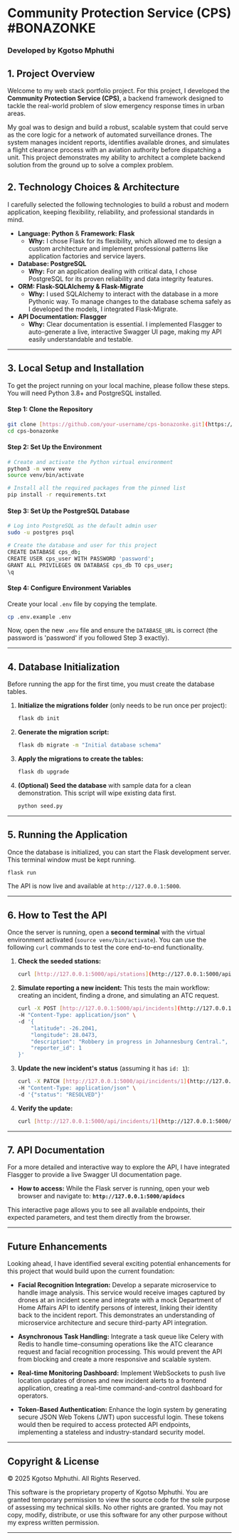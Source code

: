 # Community Protection Service (CPS) #BONAZONKE

### Developed by Kgotso Mphuthi

## 1. Project Overview

Welcome to my web stack portfolio project. For this project, I developed the **Community Protection Service (CPS)**, a backend framework designed to tackle the real-world problem of slow emergency response times in urban areas.

My goal was to design and build a robust, scalable system that could serve as the core logic for a network of automated surveillance drones. The system manages incident reports, identifies available drones, and simulates a flight clearance process with an aviation authority before dispatching a unit. This project demonstrates my ability to architect a complete backend solution from the ground up to solve a complex problem.

## 2. Technology Choices & Architecture

I carefully selected the following technologies to build a robust and modern application, keeping flexibility, reliability, and professional standards in mind.

* **Language: Python** & **Framework: Flask**
    * **Why:** I chose Flask for its flexibility, which allowed me to design a custom architecture and implement professional patterns like application factories and service layers.
* **Database: PostgreSQL**
    * **Why:** For an application dealing with critical data, I chose PostgreSQL for its proven reliability and data integrity features.
* **ORM: Flask-SQLAlchemy & Flask-Migrate**
    * **Why:** I used SQLAlchemy to interact with the database in a more Pythonic way. To manage changes to the database schema safely as I developed the models, I integrated Flask-Migrate.
* **API Documentation: Flasgger**
    * **Why:** Clear documentation is essential. I implemented Flasgger to auto-generate a live, interactive Swagger UI page, making my API easily understandable and testable.

---

## 3. Local Setup and Installation

To get the project running on your local machine, please follow these steps. You will need Python 3.8+ and PostgreSQL installed.

#### Step 1: Clone the Repository
```bash
git clone [https://github.com/your-username/cps-bonazonke.git](https://github.com/your-username/cps-bonazonke.git)
cd cps-bonazonke
```

#### Step 2: Set Up the Environment
```bash
# Create and activate the Python virtual environment
python3 -m venv venv
source venv/bin/activate

# Install all the required packages from the pinned list
pip install -r requirements.txt
```

#### Step 3: Set Up the PostgreSQL Database
```bash
# Log into PostgreSQL as the default admin user
sudo -u postgres psql

# Create the database and user for this project
CREATE DATABASE cps_db;
CREATE USER cps_user WITH PASSWORD 'password';
GRANT ALL PRIVILEGES ON DATABASE cps_db TO cps_user;
\q
```

#### Step 4: Configure Environment Variables
Create your local `.env` file by copying the template.
```bash
cp .env.example .env
```
Now, open the new `.env` file and ensure the `DATABASE_URL` is correct (the password is 'password' if you followed Step 3 exactly).

---

## 4. Database Initialization

Before running the app for the first time, you must create the database tables.

1.  **Initialize the migrations folder** (only needs to be run once per project):
    ```bash
    flask db init
    ```
2.  **Generate the migration script:**
    ```bash
    flask db migrate -m "Initial database schema"
    ```
3.  **Apply the migrations to create the tables:**
    ```bash
    flask db upgrade
    ```
4.  **(Optional) Seed the database** with sample data for a clean demonstration. This script will wipe existing data first.
    ```bash
    python seed.py
    ```

---

## 5. Running the Application

Once the database is initialized, you can start the Flask development server. This terminal window must be kept running.
```bash
flask run
```
The API is now live and available at `http://127.0.0.1:5000`.

---

## 6. How to Test the API

Once the server is running, open a **second terminal** with the virtual environment activated (`source venv/bin/activate`). You can use the following `curl` commands to test the core end-to-end functionality.

1.  **Check the seeded stations:**
    ```bash
    curl [http://127.0.0.1:5000/api/stations](http://127.0.0.1:5000/api/stations)
    ```

2.  **Simulate reporting a new incident:**
    This tests the main workflow: creating an incident, finding a drone, and simulating an ATC request.
    ```bash
    curl -X POST [http://127.0.0.1:5000/api/incidents](http://127.0.0.1:5000/api/incidents) \
    -H "Content-Type: application/json" \
    -d '{
        "latitude": -26.2041,
        "longitude": 28.0473,
        "description": "Robbery in progress in Johannesburg Central.",
        "reporter_id": 1
    }'
    ```

3.  **Update the new incident's status** (assuming it has `id: 1`):
    ```bash
    curl -X PATCH [http://127.0.0.1:5000/api/incidents/1](http://127.0.0.1:5000/api/incidents/1) \
    -H "Content-Type: application/json" \
    -d '{"status": "RESOLVED"}'
    ```

4.  **Verify the update:**
    ```bash
    curl [http://127.0.0.1:5000/api/incidents/1](http://127.0.0.1:5000/api/incidents/1)
    ```

---

## 7. API Documentation

For a more detailed and interactive way to explore the API, I have integrated Flasgger to provide a live Swagger UI documentation page.

* **How to access:** While the Flask server is running, open your web browser and navigate to:
    **`http://127.0.0.1:5000/apidocs`**

This interactive page allows you to see all available endpoints, their expected parameters, and test them directly from the browser.

---

## Future Enhancements

Looking ahead, I have identified several exciting potential enhancements for this project that would build upon the current foundation:

* **Facial Recognition Integration:** Develop a separate microservice to handle image analysis. This service would receive images captured by drones at an incident scene and integrate with a mock Department of Home Affairs API to identify persons of interest, linking their identity back to the incident report. This demonstrates an understanding of microservice architecture and secure third-party API integration.

* **Asynchronous Task Handling:** Integrate a task queue like Celery with Redis to handle time-consuming operations like the ATC clearance request and facial recognition processing. This would prevent the API from blocking and create a more responsive and scalable system.

* **Real-time Monitoring Dashboard:** Implement WebSockets to push live location updates of drones and new incident alerts to a frontend application, creating a real-time command-and-control dashboard for operators.

* **Token-Based Authentication:** Enhance the login system by generating secure JSON Web Tokens (JWT) upon successful login. These tokens would then be required to access protected API endpoints, implementing a stateless and industry-standard security model.


---

## Copyright & License

© 2025 Kgotso Mphuthi. All Rights Reserved.

This software is the proprietary property of Kgotso Mphuthi. You are granted temporary permission to view the source code for the sole purpose of assessing my technical skills. No other rights are granted. You may not copy, modify, distribute, or use this software for any other purpose without my express written permission.

---
